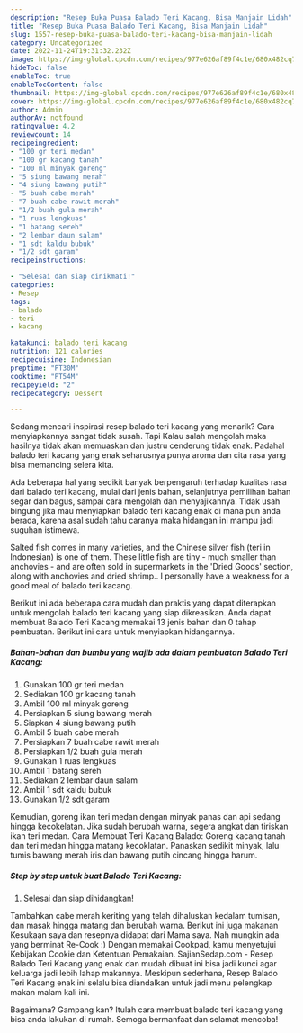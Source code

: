 ```yaml
---
description: "Resep Buka Puasa Balado Teri Kacang, Bisa Manjain Lidah"
title: "Resep Buka Puasa Balado Teri Kacang, Bisa Manjain Lidah"
slug: 1557-resep-buka-puasa-balado-teri-kacang-bisa-manjain-lidah
category: Uncategorized
date: 2022-11-24T19:31:32.232Z
image: https://img-global.cpcdn.com/recipes/977e626af89f4c1e/680x482cq70/balado-teri-kacang-foto-resep-utama.jpg
hideToc: false
enableToc: true
enableTocContent: false
thumbnail: https://img-global.cpcdn.com/recipes/977e626af89f4c1e/680x482cq70/balado-teri-kacang-foto-resep-utama.jpg
cover: https://img-global.cpcdn.com/recipes/977e626af89f4c1e/680x482cq70/balado-teri-kacang-foto-resep-utama.jpg
author: Admin
authorAv: notfound
ratingvalue: 4.2
reviewcount: 14
recipeingredient:
- "100 gr teri medan"
- "100 gr kacang tanah"
- "100 ml minyak goreng"
- "5 siung bawang merah"
- "4 siung bawang putih"
- "5 buah cabe merah"
- "7 buah cabe rawit merah"
- "1/2 buah gula merah"
- "1 ruas lengkuas"
- "1 batang sereh"
- "2 lembar daun salam"
- "1 sdt kaldu bubuk"
- "1/2 sdt garam"
recipeinstructions:

- "Selesai dan siap dinikmati!"
categories:
- Resep
tags:
- balado
- teri
- kacang

katakunci: balado teri kacang 
nutrition: 121 calories
recipecuisine: Indonesian
preptime: "PT30M"
cooktime: "PT54M"
recipeyield: "2"
recipecategory: Dessert

---
```



Sedang mencari inspirasi resep balado teri kacang yang menarik? Cara menyiapkannya sangat tidak susah. Tapi Kalau salah mengolah maka hasilnya tidak akan memuaskan dan justru cenderung tidak enak. Padahal balado teri kacang yang enak seharusnya punya aroma dan cita rasa yang bisa memancing selera kita.


Ada beberapa hal yang sedikit banyak berpengaruh terhadap kualitas rasa dari balado teri kacang, mulai dari jenis bahan, selanjutnya pemilihan bahan segar dan bagus, sampai cara mengolah dan menyajikannya. Tidak usah bingung jika mau menyiapkan balado teri kacang enak di mana pun anda berada, karena asal sudah tahu caranya maka hidangan ini mampu jadi suguhan istimewa.

Salted fish comes in many varieties, and the Chinese silver fish (teri in Indonesian) is one of them. These little fish are tiny - much smaller than anchovies - and are often sold in supermarkets in the &#39;Dried Goods&#39; section, along with anchovies and dried shrimp.. I personally have a weakness for a good meal of balado teri kacang.


Berikut ini ada beberapa cara mudah dan praktis yang dapat diterapkan untuk mengolah balado teri kacang yang siap dikreasikan. Anda dapat membuat Balado Teri Kacang memakai 13 jenis bahan dan 0 tahap pembuatan. Berikut ini cara untuk menyiapkan hidangannya.

<!--inarticleads1-->

##### Bahan-bahan dan bumbu yang wajib ada dalam pembuatan Balado Teri Kacang:

1. Gunakan 100 gr teri medan
1. Sediakan 100 gr kacang tanah
1. Ambil 100 ml minyak goreng
1. Persiapkan 5 siung bawang merah
1. Siapkan 4 siung bawang putih
1. Ambil 5 buah cabe merah
1. Persiapkan 7 buah cabe rawit merah
1. Persiapkan 1/2 buah gula merah
1. Gunakan 1 ruas lengkuas
1. Ambil 1 batang sereh
1. Sediakan 2 lembar daun salam
1. Ambil 1 sdt kaldu bubuk
1. Gunakan 1/2 sdt garam


Kemudian, goreng ikan teri medan dengan minyak panas dan api sedang hingga kecokelatan. Jika sudah berubah warna, segera angkat dan tiriskan ikan teri medan. Cara Membuat Teri Kacang Balado: Goreng kacang tanah dan teri medan hingga matang kecoklatan. Panaskan sedikit minyak, lalu tumis bawang merah iris dan bawang putih cincang hingga harum. 

<!--inarticleads2-->

##### Step by step untuk buat Balado Teri Kacang:


1. Selesai dan siap dihidangkan!

Tambahkan cabe merah keriting yang telah dihaluskan kedalam tumisan, dan masak hingga matang dan berubah warna. Berikut ini juga makanan Kesukaan saya dan resepnya didapat dari Mama saya. Nah mungkin ada yang berminat Re-Cook :) Dengan memakai Cookpad, kamu menyetujui Kebijakan Cookie dan Ketentuan Pemakaian. SajianSedap.com - Resep Balado Teri Kacang yang enak dan mudah dibuat ini bisa jadi kunci agar keluarga jadi lebih lahap makannya. Meskipun sederhana, Resep Balado Teri Kacang enak ini selalu bisa diandalkan untuk jadi menu pelengkap makan malam kali ini. 

Bagaimana? Gampang kan? Itulah cara membuat balado teri kacang yang bisa anda lakukan di rumah. Semoga bermanfaat dan selamat mencoba!

